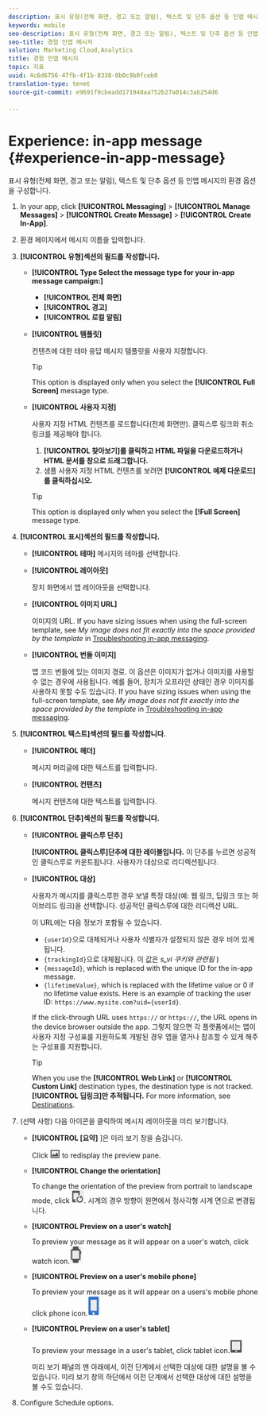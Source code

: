 ```yaml
---
description: 표시 유형(전체 화면, 경고 또는 알림), 텍스트 및 단추 옵션 등 인앱 메시지의 환경 옵션을 구성합니다.
keywords: mobile
seo-description: 표시 유형(전체 화면, 경고 또는 알림), 텍스트 및 단추 옵션 등 인앱 메시지의 환경 옵션을 구성합니다.
seo-title: 경험 인앱 메시지
solution: Marketing Cloud,Analytics
title: 경험 인앱 메시지
topic: 지표
uuid: 4c6d6756-47fb-4f1b-8338-0b0c9b0fceb0
translation-type: tm+mt
source-git-commit: e9691f9cbeadd171948aa752b27a014c3ab254d6

---
```



# Experience: in-app message {#experience-in-app-message}

표시 유형(전체 화면, 경고 또는 알림), 텍스트 및 단추 옵션 등 인앱 메시지의 환경 옵션을 구성합니다.

1. In your app, click **[!UICONTROL Messaging]** &gt; **[!UICONTROL Manage Messages]** &gt; **[!UICONTROL Create Message]** &gt; **[!UICONTROL Create In-App]**.
1. 환경 페이지에서 메시지 이름을 입력합니다.
1. **[!UICONTROL 유형]섹션의 필드를 작성합니다.**

   * **[!UICONTROL Type
Select the message type for your in-app message campaign:]**

      * **[!UICONTROL 전체 화면]**
      * **[!UICONTROL 경고]**
      * **[!UICONTROL 로컬 알림]**
   * **[!UICONTROL 템플릿]**

      컨텐츠에 대한 테마 응답 메시지 템플릿을 사용자 지정합니다.

      >[!TIP]
      >
      >This option is displayed only when you select the **[!UICONTROL Full Screen]** message type.

   * **[!UICONTROL 사용자 지정]**

      사용자 지정 HTML 컨텐츠를 로드합니다(전체 화면만). 클릭스루 링크와 취소 링크를 제공해야 합니다.

      1. **[!UICONTROL 찾아보기]를 클릭하고 HTML 파일을 다운로드하거나 HTML 문서를 창으로 드래그합니다.**
      1. 샘플 사용자 지정 HTML 컨텐츠를 보려면 **[!UICONTROL 예제 다운로드]를 클릭하십시오.**
      >[!TIP]
      >
      >This option is displayed only when you select the **[!Full Screen]** message type.



1. **[!UICONTROL 표시]섹션의 필드를 작성합니다.**

   * **[!UICONTROL 테마]**
   메시지의 테마를 선택합니다.

   * **[!UICONTROL 레이아웃]**

      장치 화면에서 앱 레이아웃을 선택합니다.

   * **[!UICONTROL 이미지 URL]**

      이미지의 URL. If you have sizing issues when using the full-screen template, see *My image does not fit exactly into the space provided by the template* in [Troubleshooting in-app messaging](/help/using/in-app-messaging/t-in-app-message/in-apps-ts.md).

   * **[!UICONTROL 번들 이미지]**

      앱 코드 번들에 있는 이미지 경로. 이 옵션은 이미지가 없거나 이미지를 사용할 수 없는 경우에 사용됩니다. 예를 들어, 장치가 오프라인 상태인 경우 이미지를 사용하지 못할 수도 있습니다. If you have sizing issues when using the full-screen template, see *My image does not fit exactly into the space provided by the template* in [Troubleshooting in-app messaging](/help/using/in-app-messaging/t-in-app-message/in-apps-ts.md).


1. **[!UICONTROL 텍스트]섹션의 필드를 작성합니다.**

   * **[!UICONTROL 헤더]**

      메시지 머리글에 대한 텍스트를 입력합니다.

   * **[!UICONTROL 컨텐츠]**

      메시지 컨텐츠에 대한 텍스트를 입력합니다.

1. **[!UICONTROL 단추]섹션의 필드를 작성합니다.**

   * **[!UICONTROL 클릭스루 단추]**

      **[!UICONTROL 클릭스루]단추에 대한 레이블입니다.** 이 단추를 누르면 성공적인 클릭스루로 카운트됩니다. 사용자가 대상으로 리디렉션됩니다.

   * **[!UICONTROL 대상]**

      사용자가 메시지를 클릭스루한 경우 보낼 특정 대상(예: 웹 링크, 딥링크 또는 하이브리드 링크)을 선택합니다. 성공적인 클릭스루에 대한 리디렉션 URL.

      이 URL에는 다음 정보가 포함될 수 있습니다.

      * `{userId}`으로 대체되거나 사용자 식별자가 설정되지 않은 경우 비어 있게 됩니다.
      * `{trackingId}`으로 대체됩니다. 이 값은 *s_vi 쿠키와 관련됨* )
      * `{messageId}`, which is replaced with the unique ID for the in-app message.
      * `{lifetimeValue}`, which is replaced with the lifetime value or 0 if no lifetime value exists.
      Here is an example of tracking the user ID: `https://www.mysite.com?uid={userId}`.

      If the click-through URL uses `https://` or `https://`, the URL opens in the device browser outside the app. 그렇지 않으면 각 플랫폼에서는 앱이 사용자 지정 구성표를 지원하도록 개발된 경우 앱을 열거나 참조할 수 있게 해주는 구성표를 지원합니다.

      >[!TIP]
      >
      >When you use the **[!UICONTROL Web Link]** or **[!UICONTROL Custom Link]** destination types, the destination type is not tracked. **[!UICONTROL 딥링크]만 추적됩니다.** For more information, see [Destinations](/help/using/acquisition-main/c-create-destinations.md).


1. (선택 사항) 다음 아이콘을 클릭하여 메시지 레이아웃을 미리 보기합니다.

   * **[!UICONTROL [요약]** ]은 미리 보기 창을 숨깁니다.

      Click ![preview](assets/icon_preview.png) to redisplay the preview pane.

   * **[!UICONTROL Change the orientation]**

      To change the orientation of the preview from portrait to landscape mode, click ![orientation](assets/icon_orientation.png). 시계의 경우 방향이 원면에서 정사각형 시계 면으로 변경됩니다.

   * **[!UICONTROL Preview on a user's watch]**

      To preview your message as it will appear on a user's watch, click watch icon.![](assets/icon_watch.png)

   * **[!UICONTROL Preview on a user's mobile phone]**

      To preview your message as it will appear on a users's mobile phone click phone icon.![](assets/icon_phone.png)

   * **[!UICONTROL Preview on a user's tablet]**

      To preview your message in a user's tablet, click tablet icon.![](assets/icon_tablet.png)

      미리 보기 패널의 맨 아래에서, 이전 단계에서 선택한 대상에 대한 설명을 볼 수 있습니다. 미리 보기 창의 하단에서 이전 단계에서 선택한 대상에 대한 설명을 볼 수도 있습니다.

1. Configure Schedule options.[](/help/using/in-app-messaging/t-in-app-message/c-schedule-in-app-message.md)
